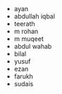 - ayan 
- abdullah iqbal
- teerath
- m rohan 
- m muqeet
- abdul wahab
- bilal
- yusuf
- ezan
- farukh
- sudais